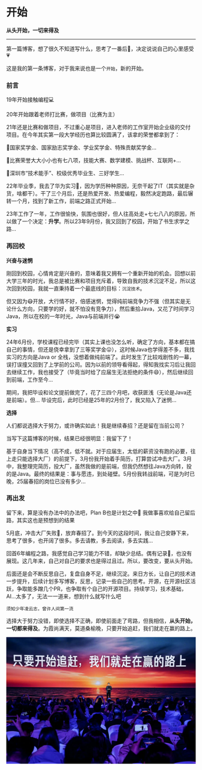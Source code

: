 # 开始
<BlogHead date="2025-6-1" tags="碎碎念💬"/>

**从头开始，一切来得及**

---
第一篇博客，想了很久不知道写什么，思考了一番后🤔，决定说说自己的心里感受💗



这是我的第一条博客，对于我来说也是一个`开始`，新的开始。



### 前言

19年开始接触编程💻

20年开始跟着老师打比赛，做项目（比赛为主）

21年还是比赛和做项目，不过重心是项目，进入老师的工作室开始企业级的交付项目。在今年其实第一段大学经历也算比较圆满了，该拿的荣誉都拿到了：

🥇国家奖学金、国家励志奖学金、学业奖学金、特殊贡献奖学金...

🥇比赛荣誉大大小小也有七八项，技能大赛、数学建模、挑战杯、互联网+...

🥇深圳市“技术能手”、校级优秀毕业生、三好学生...

22年毕业季，我去了华为实习💼，因为学历种种原因，无奈干起了IT（其实就是杂货，啥都干）。干了三个月后，还是热爱开发、热爱编程，毅然决定跑路，最后辗转一个月，找到了新工作，前端之路正式开始...

23年工作了一年，工作很愉快，氛围也很好，但人往高处走+七七八八的原因，所以做了一个决定：**升学**。所以23年9月份，我又回到了校园，开始了书生求学之路...



### 再回校

**兴奋与迷惘**

刚回到校园，心情肯定是兴奋的，意味着我又拥有一个重新开始的机会。回想以前大学三年的时光，我总是被比赛和项目充斥着，导致自我的技术沉淀不足，所以这次回到校园，我就一直秉持着一个最底线的目标：`沉淀技术`。

但又因为😷开放，大行情不好，倍感迷惘，觉得纯前端竞争力不强（但其实是无论什么方向，只要学的好，就不怕没有竞争力），然后重拾Java，又花了时间学习Java，所以在校的一年时光，Java与前端并行😭


**实习**

24年6月份，学校课程已经完毕（其实上课也没怎么听，确定了方向，基本都在搞自己的事情，但还是侥幸拿到了三等奖学金😛），这时候Java也学得差不多，我找实习的方向是Java or 全栈，没想着做纯前端了。此时发生了比较戏剧性的一幕，误打误撞又回到了上学前的公司。因为以前的领导看得起，得知我找实习后让我回去继续工作，我也接受了（毕竟当时给了应届生无法拒绝的条件😄），然后继续回到前端，工作至今...

期间，我把毕设和论文提前做完了，花了三四个月吧，收获匪浅（无论是Java还是前端）。但... 毕设完后，此时已经是25年的2月份了，我又陷入了迷惘...

**选择**

人们都说选择大于努力，或许确实如此！我是继续春招？还是留在当前公司？

当写下这篇博客的时候，结果已经很明显：我留下了！

基于自身当下情况（高不成，低不就。对于应届生，太低的薪资没有跑的必要，往上走只能选择大厂）的前提下，3月份我开始着手简历，打算尝试冲击大厂。3月中，我整理完简历，投大厂，虽然我做的是前端，但我仍然想往Java方向转，投的是Java。最终的结果是：事与愿违，到处碰壁。5月份我转战前端，可是为时已晚，25届春招的岗位已没有多少...

### 再出发

留下来，算是没有办法中的办法吧，Plan B也是计划之中🤔 我做事喜欢给自己留后路，其实这也是预想到的结果

5月底，冲击大厂失败🌚，放弃春招了。到今天的这段时间，我让自己安静下来，思考了很多，也开阔了很多。多去请教，多去阅读，多去实践...

回首6年编程之路，我感觉自己学习能力不错，却缺少总结。偶有记录📝，也没有展现。这几年来，自己对自己的要求也是得过且过。所以，要改变，要从头开始。

后面还是会不断反思自己，复盘自身不足，继续沉淀。来日方长，让自己的技术进一步提升，后续计划多写博客，反思，记录一些自己的思考。开源，在开源社区活跃，争取能多蹭几个PR，也争取有个自己的开源项目。持续学习，技术基础，AI...太多了，无法一一道来，想到什么就写什么吧

`须知少年凌云志，曾许人间第一流` 

选择大于努力没错，即使选择不正确，即使前面走了弯路，但我相信，**从头开始，一切都来得及**。为霞尚满天，莫道桑榆晚，只要开始追赶，我们就走在赢的路上。

![image-20250603174641528](assets/image-20250603174641528.png)